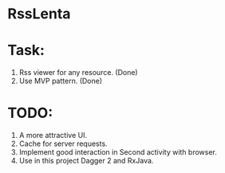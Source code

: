 # RssLenta
# Task:
1. Rss viewer for any resource. (Done)
2. Use MVP pattern. (Done)

# TODO:
1. A more attractive UI.
2. Cache for server requests.
3. Implement good interaction in Second activity with browser.
4. Use in this project Dagger 2 and RxJava.
